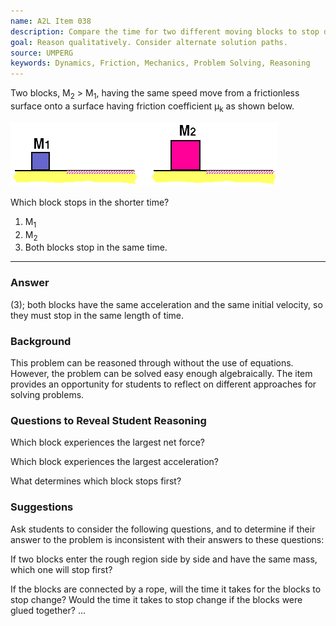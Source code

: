 ```yaml
---
name: A2L Item 038
description: Compare the time for two different moving blocks to stop due to kinetic friction.
goal: Reason qualitatively. Consider alternate solution paths.
source: UMPERG
keywords: Dynamics, Friction, Mechanics, Problem Solving, Reasoning
---
```


Two blocks, M<sub>2</sub> > M<sub>1</sub>, having the same speed move
from a frictionless surface onto a surface having friction coefficient
&mu;<sub>k</sub> as shown below.

![Item038_fig1.gif](../images/Item038_fig1.gif)

Which block stops in the shorter time?

1. M<sub>1</sub>
2. M<sub>2</sub>
3. Both blocks stop in the same time.

<hr/>

### Answer

(3); both blocks have the same acceleration and the same initial
velocity, so they must stop in the same length of time.

### Background

This problem can be reasoned through without the use of equations. 
However, the problem can be solved easy enough algebraically.   The item
provides an opportunity for students to reflect on different approaches
for solving problems.

### Questions to Reveal Student Reasoning

Which block experiences the largest net force?

Which block experiences the largest acceleration?

What determines which block stops first?

### Suggestions

Ask students to consider the following questions, and to determine if
their answer to the problem is inconsistent with their answers to these
questions:

If two blocks enter the rough region side by side and have the same
mass, which one will stop first?

If the blocks are connected by a rope, will the time it takes for the
blocks to stop change?  Would the time it takes to stop change if the
blocks were glued together?
...
